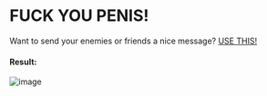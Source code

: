 # FUCK YOU PENIS!
Want to send your enemies or friends a nice message? [USE THIS!](https://github.com/CGGonGitHub/FlipperStuff/blob/main/BadUSB/FUCK%20YOU%20PENIS!/file.txt)
#### Result:
![image](https://github.com/CGGonGitHub/FlipperStuff/assets/88776295/30e6d8ca-7416-4b92-b1b1-2f67dcc5a5ce)
